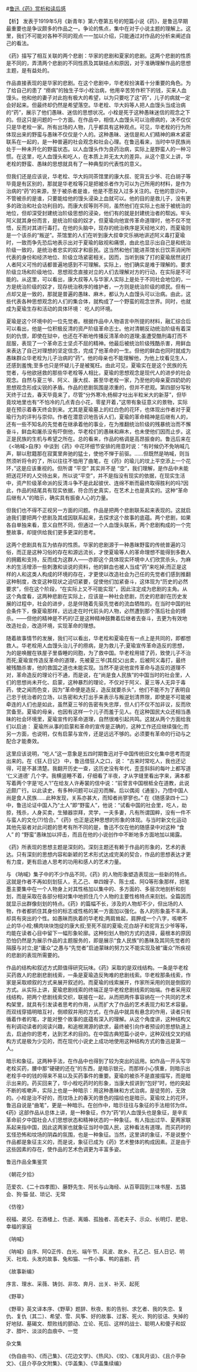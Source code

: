 #[鲁迅《药》赏析和读后感](https://www.vrrw.net/wx/9222.html)

【析】 发表于1919年5月《新青年》第六卷第五号的短篇小说《药》，是鲁迅早期最重要也是争议颇多的作品之一。争论的焦点，集中在对于小说主题的理解上。这里，我们不可能对各种不同的观点一一加以介绍，只能通过对作品的分析来阐述自己的看法。

《药》描写了相互关联的两个悲剧：华家的悲剧和夏家的悲剧。这两个悲剧的性质是不同的，弄清两个悲剧的不同性质及其联结点和原因，对于准确理解作品的思想主题，是有益处的。

作品直接表现的是华家的悲剧。在这个悲剧中，华老栓扮演着十分重要的角色。为了给自己的患了 “痨病”的独生子华小栓治病，他用辛苦劳作积下的钱，买来人血馒头。他和他的妻子对此抱有极大的希望，以为只要吃了这“药”，儿子的病就一定会好起来。但最终却仍然是希望落空。华老栓、华大妈等人把人血馒头当成治病的“药”，展示了他们愚昧、迷信的思想状况。小栓是死于这种愚昧迷信的观念之下的。但这只是问题的一个方面。在作品中，相信人血馒头可以治痨病的，决不仅仅只是华老栓一家。所有出场的人物，几乎都具有这种观点。可见，华老栓的行为所体现出来的野蛮与愚昧不仅仅是个人的。这种愚昧、迷信是和人们精神的麻木紧密联系在一起的，是一种普遍的社会观念和社会心理。在鲁迅看来，当时中华民族尚处于一种未开化的野蛮状态。以人血馒头作为良药治病，实际上是野蛮人的一种习惯。在这里，吃人血馒头和吃人，在本质上并无太大的差异。从这个意义上讲，华老栓的野蛮、愚昧的思想就具有了一种典型的代表性的意义。



但我们还是应该说，华老栓、华大妈同茶馆里的康大叔、驼背五少爷、花白胡子等毕竟是有区别的，那就是华老栓等只是把被杀者作为可以为己所用的材料，是作为治病的“药”的来源，至于被杀者是谁，他是不愿投入过多关注的。在他的意识中，不管被杀的是谁，只要能给他的馒头浸染上血就可以。他的目的是救儿子，没有更多的政治和社会功利目的。而康大叔等则不同，虽然他们在实际上也居于被统治的地位，但却深受封建统治阶级思想的浸染，他们有的就是封建统治者的帮凶。牢头阿义就其身份而言，是统治阶级的奴才，但夏瑜向他宣传革命道理时，他不仅不觉悟，反而对其进行毒打。在他的头脑中，现存的统治秩序是天经地义的，而夏瑜则是一个该杀的“叛逆”。茶馆里的人们在听到康大叔幸灾乐祸地讲述阿义毒打夏瑜时，一致而争先恐后地表示出对于夏瑜的敌视和痛恨，由此也显示出自己是和统治阶级一致的，是统治者忠实的奴才和臣民。这当然和他们能进茶馆长日饮茶消闲所代表的身份和经济地位、阶级立场紧密相关。因而，当听到挨了打的夏瑜居然说打人者阿义可怜的话都普遍地感到不可理解。实际上，他们确实是难于理解的。要求阶级立场和阶级地位、思想观念直接对立的人们去理解对方的行动，在实际是不可能的。从这里，可以看出，康大叔等人与华家人实际上是处于不同社会地位的，一方是统治阶级的奴才，现存统治秩序的维护者，一方则是统治阶级的顺民。但有一点却又是一致的，那就是普遍的愚昧、麻木，都认为人血馒头可以治病。由此，这些代表各种思想观念的人们的集合体，就构成了一个野蛮的观念世界。同时，也就成为夏瑜生存和活动的具体环境： 吃人的环境。

夏瑜是这个环境中的一位先觉者。根据作品中人物语言中所提的材料，融汇综合后可以看出，他是一位积极反清的资产阶级革命志士。他对清朝反动统治阶级有着深刻的仇恨，即使在狱中，也还在不断地传播反清革命的道理;虽遭受酷刑毒打而不屈服，表现了一个革命志士坚贞不屈的精神。他最后被统治阶级残酷杀害，用鲜血来表达了自己对理想的坚定信念，完成了他革命的一生。但他的鲜血也同时就成为愚昧群众华老栓为儿子治病的“药”。他的母亲也不能理解他，为他上坟看见生人，还感到羞愧;至多也只是怀疑儿子是被冤枉。由此可见，夏瑜实在是这个民族的先觉者，与他欲拯救的那些华老栓等人相比，夏瑜的思想观念是现代人的进步的社会观念。自然与夏三爷、阿义、康大叔、甚至华老栓一家，乃至他的母亲夏四奶奶的思想观念形成尖锐的矛盾。作品的悲剧氛围是浓重的，但并不悲观。第四部分写秋天终于过去，春天毕竟来了，尽管“分外寒冷;杨柳才吐出半粒米大的新芽”，但毕竟坟地里也有“不怕冷的几点青白小花，零星开着，”这带有象征意义的景物，实际是在预示着春天终会到来。尤其是夏瑜墓上的红白色的花环，也体现出作者对于夏瑜行为的评判与崇仰。作者在潜意识地告诉人们，夏瑜的革命精神是后继有人的，还有一些不知名的先觉者在继承着他的事业，在为推翻统治阶级的残暴统治而不懈奋斗，鲜血和屠杀没有吓倒他，华老栓们的愚昧和麻木，也未使他们因而止步。这正是民族的生机与希望之所在。总的看来，作品的格调是高昂振奋的。鲁迅后来在《<呐喊>自序》中谈到《药》中花环细节安排的用意时说：“有时候仍不免呐喊几声，聊以慰籍那在寂寞里奔驰的猛士，使他不惮于前驱。……但既然是呐喊，则当然须听将令的了，所以往往不恤用了曲笔，在《药》的瑜儿的坟上平空添上一个花环，”这是应该重视的。但所谓 “平空” 其实并不是 “空”，我们理解，是作品中未能把送花环的人交待出来，所以说“平空”，并不是指没有现实的依据，在现实生活中，资产阶级革命派的反清斗争不是此起彼伏、连绵不断而最终取得胜利的吗?因此，作品的结尾具有现实依据，符合历史真实，在艺术上也是真实的。这种“革命后继有人”的暗示，确实具有振奋人心的力量。

但我们也不得不正视另一方面的问题。作品是把两个悲剧联系起来表现的。这就启迪我们要把两个悲剧及其成因联系起来，去探求这个故事的底蕴。两个悲剧，如果各自单独来看，意义自然不同，但通过一个人血馒头联系，两个悲剧构成的一个完整故事，却提供给我们更多更深的思考。

这两个悲剧具有互为依存的性质。华家的悲剧源于一种愚昧野蛮的传统普遍的习俗，而正是这种习俗的存在和源远流长，才使夏瑜等人的革命理想不能得到多数人的拥戴和支持，反而成为这群人——亦即这个具体现实环境中人们欣赏杀头，为麻木的生活增添一些刺激和谈说的资料，他的鲜血也被人当成“药”来吃掉;而正是这样的人和这类人构成的环境的存在，才更使以改造社会为己任的先觉者们感到推翻这种制度，改变这种现状之迫切紧要，促使他们加紧奋斗，这体现为“历史的必然要求”，但在这个阶段，“在实际上又不可能实现”，因此注定成为悲剧的主角。从这个角度看，这两种悲剧在实际上，应该是一种社会悲剧，历史的悲剧!在历史发展的过程中，社会的进步，总是伴随着先驱先觉者的流血牺牲的。在当时中国的社会条件下，像夏瑜那样，远远走在时代前头的人物，必然遭到那个落后社会的搏杀。——但他的精神是不朽的!正是这种精神鼓舞着后继者去奋斗，去更为有效地改造社会，改造环境，实现革命的理想。

随着故事情节的发展，我们可以看出，华老栓和夏瑜在有一点上是共同的，即都想救人。华老栓用人血馒头治儿子的痨病，是为救儿子;夏瑜宣传革命造反的思想，为的是唤醒在铁屋子里昏睡的同胞，为了救中国。华老栓用错了药，致使儿子不治而死;夏瑜宣传造反革命的道理，先被夏三爷(其叔父)出卖，后被阿义毒打，最终被残酷杀害，他的救国之道也未能实现。当然不是说他宣传革命与造反的道理不对，革命造反的理论行不通，而是说，在“尚是食人民族”的中国当时的社会里，人们的思想尚未开化、启蒙，这种暴烈的理论，不仅对于阿义、夏三等人无异于毒药，使之闻而色变，因为“革命便是造反，造反就要杀头”，他们不能不为了表明自己忠于统治者的立场，以告密和大打出手来表示与叛逆划清界限，即使是不可能被牵连的人们也是如此，虽然夏三爷的告密有失忠厚，但人们不仅不加非议，反而欣赏备至。夏瑜的母亲，也因有这样一个儿子而羞于见人。在这种国民大众还相当愚昧的社会环境里，夏瑜宣传的革命道理，自然很难引起共鸣。这就从两个方面给我们以启迪： 夏瑜所从事的启蒙和革命的宣传是正确的，这种工作还应继续强化;而另一方面，也说明，仅有启蒙与宣传，还是远远不够的。必须要有革命的行动与之配合才能奏效。

这里应该说明，“吃人”这一意象是五四时期鲁迅对于中国传统旧文化集中思考而提出来的。在《狂人日记》 中，鲁迅借狂人之口，说： “古来时常吃人，我也还记得，可是不甚清楚。我翻开历史一查，这历史没有年代，歪歪斜斜的每叶上都写道 ‘仁义道德’ 几个字。我横竖睡不着，仔细看了半夜，才从字缝里看出字来，满本都写着两个字是‘吃人’!”在给友人许寿裳的信中说：“前曾言中国根柢全在道教，此说近颇广行。以此读史，有多种问题可以迎刃而解。后以偶阅《通鉴》，乃悟中国人尚是食人民族……此种发现，关系亦甚大，而知者尚寥寥也。” 在《随感录四十二》 中，鲁迅论证中国人乃“土人”即“野蛮人”，他说：“试看中国的社会里，吃人，劫掠，残杀，人身买卖，生殖器崇拜，灵学，一夫多妻，凡有所谓国粹，没有一件不与蛮人的文化(?)恰合。”《药》也正是这种思想的形象的体现。与当时新文化运动其他先驱者对此问题的思考有所不同的是，鲁迅不仅在他的随感录中对这种 “食人” 的 “野蛮”愚昧加以抨击，而且在他的小说创作中不断地多方面地加以揭露。

《药》所表现的思想主题是深刻的。深刻主题还有赖于作品的形象的，艺术的表达。只有深刻的思想内容和新颖的艺术形式达成完美的契合，作品的思想表达才更有力度，更有启迪人思考的功用和感人的艺术力量。

与 《呐喊》集子中的不少作品不同，《药》的人物形象塑造表现出一些新的特点。这就是作者不再如刻划狂人，孔乙己、单四嫂子、陈士成、阿Q等形象那样，把笔墨主要集中在一个人物身上对其性格加以集中的、多方面的、多层次地剖析和刻划，而是采取在各部分相对集中地抓住几个人物的主要性格特点来刻划。全篇因而就显示出群像刻划的特点。《药》的篇幅不长，涉及的人物却不少，但出场的人物，作者都抓住其身份的标志或性格的某一方面加以强化。各人的形象虽不丰满，却具有突出的个性。如愚昧而执着的华老栓;两肩耸起，肩胛成一个八字，咳嗽不止的华小栓;横肉块块饱绽的康大叔;至死不屈的夏瑜;花白胡子和驼背五少爷等等，均能在读者心目中留下一幅形象轮廓。这种刻划人物的方式的选择，最根本的原因恐怕仍然是为展示作品的主题服务的，即是展示“食人民族”的愚昧及其同先觉者的隔膜与对立;是“庸众”之愚与“先觉者”启迪蒙昧的努力又不能实现及被“庸众”所疾视的悲剧的表现所需要的。

作品的结构和叙述方式颇值得研究玩味。《药》采取的是双线结构。一条是华老栓买药救人的悲剧悲剧线索，一条是夏瑜造反殉难的悲剧线索。华老栓那条线索，作家是采取顺叙的方式来展开叙述的。而夏瑜的线索展开，作家所采用的则是倒叙的方式。从实际上讲，夏瑜悲剧线索的终端正是华老栓悲剧线索的始端。作者采用双线结构，把两个悲剧线索交织，联接在一起，从而把两件事容纳在一个共同的艺术构架里，就具有引发读者思考的作用，从而扩大了作品的艺术表现力和艺术容量。而双线穿插明暗互衬，倒顺叙并用的方式，在作品中就具有悬念的作用，读者只有循着作者的笔，才能对整个故事的底蕴有深入的理解。从这个角度讲，这种结构又有利调动读者的阅读兴趣，和追根溯源的欲求，最终被引向作者预设的思想轨道上去，启迪你的思考，达到艺术的目的。在中国古典短篇小说中，这种双线交叉的结构方式是极为少见的，而在现代小说史上成功地使用这种结构方式的鲁迅是第一人。

暗示和象征。这两种手法，在作品中也得到了较为突出的运用。如作品一开头写华老栓买药，腰中那“硬硬的还在”的东西，是暗示银元，而那样小心慎重，则暗示出老栓手中的钱的得来不易以及买药事件的重要。夏瑜的被杀不是直接描写，而是暗示出来的。药买回来了，华小栓吃药时的形象，当康大叔讲到“包好”时，他的突起不断的咳嗽声，实际上也是一种暗示：用这种愚昧和方式治病，是徒劳的，无效的。小栓是治不好的，而坟场上的春天的景色的描绘也是暗示。夏瑜坟上的花环，鲁迅自说是“曲笔”，更是一种暗示。在创作中，暗示往往与象征的手法相邻为伴。《药》这部作品从总体上讲，是一种象征，作为“药”的人血馒头也是象征，是辛亥革命前夕中国社会人们思想状态和精神状态的一种象征。有人指出过华、夏两家联系起来指中国，因此这两家也就象征当时中国人民，这种看法有道理。而买药时的玄怪恐怖和坟场的阴森的氛围，也是一种象征。当然，这里讲的象征，不是说整个作品都是象征主义的，而是说，象征已成为《药》艺术整体的构成因素。正是由于这些因素的存在，使作品的艺术色调更为丰富多姿。

鲁迅作品全集鉴赏

《朝花夕拾》

范爱农、《二十四孝图》、藤野先生、阿长与山海经、从百草园到三味书屋、五猖会、狗·猫·鼠、琐记、无常

《仿徨》

祝福、弟兄、在酒楼上、伤逝、离婚、孤独者、高老夫子、示众、长明灯、肥皂、幸福的家庭

《呐喊》

《呐喊》自序、阿Q正传、白光、端午节、风波、故乡、孔乙己、狂人日记、明天、社戏、头发的故事、兔和猫、一件小事、鸭的喜剧、药

《故事新编》

序言、理水、采薇、铸剑、非攻、奔月、出关、补天、起死

《野草》

《野草》英文译本序、《野草》题辞、秋夜、影的告别、求乞者、我的失恋、复仇、复仇〔其二〕、希望、雪、风筝、好的故事、过客、死火、狗的驳诘、失掉的好地狱、墓碣文、颓败线的颤动、立论、死后、这样的战士、聪明人和傻子和奴才、腊叶、淡淡的血痕中、一觉

杂文集

《伪自由书》、《而己集》、《花边文学》、《热风》、《坟》、《准风月谈》、《且介亭杂文》、《且介亭杂文附集》、《华盖集》、《华盖集续编》

